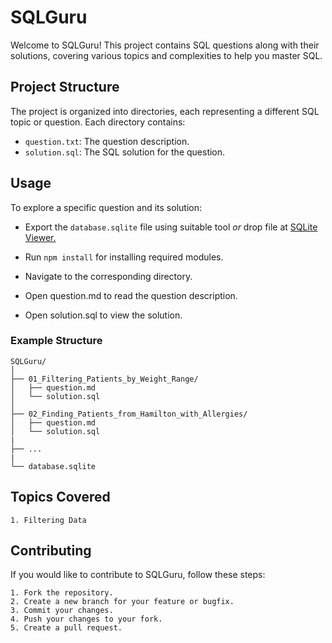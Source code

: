# SQLGuru

Welcome to SQLGuru! This project contains SQL questions along with their solutions, covering various topics and complexities to help you master SQL.

## Project Structure

The project is organized into directories, each representing a different SQL topic or question. Each directory contains:
- `question.txt`: The question description.
- `solution.sql`: The SQL solution for the question.

## Usage
To explore a specific question and its solution:

* Export the `database.sqlite` file using suitable tool *or* drop file at [SQLite Viewer.](https://inloop.github.io/sqlite-viewer/)
* Run `npm install` for installing required modules.

* Navigate to the corresponding directory.
* Open question.md to read the question description.
* Open solution.sql to view the solution.

### Example Structure

```plaintext
SQLGuru/
│
├── 01_Filtering_Patients_by_Weight_Range/
│   ├── question.md
│   └── solution.sql
│
├── 02_Finding_Patients_from_Hamilton_with_Allergies/
│   ├── question.md
│   └── solution.sql
|
├── ...
|
└── database.sqlite
```

## Topics Covered
    1. Filtering Data

## Contributing
If you would like to contribute to SQLGuru, follow these steps:

    1. Fork the repository.
    2. Create a new branch for your feature or bugfix.
    3. Commit your changes.
    4. Push your changes to your fork.
    5. Create a pull request.
